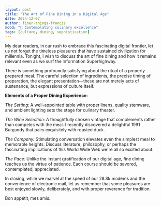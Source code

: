 ```yaml
---
layout: post
title: "The Art of Fine Dining in a Digital Age"
date: 2024-12-07
author: finer-things-francis
mood: "🍷 Contemplating culinary excellence"
tags: [culture, dining, sophistication]
---
```


My dear readers, in our rush to embrace this fascinating digital frontier, let us not forget the timeless pleasures that have sustained civilization for millennia. Tonight, I wish to discuss the art of fine dining and how it remains relevant even as we surf the Information Superhighway.

There is something profoundly satisfying about the ritual of a properly prepared meal. The careful selection of ingredients, the precise timing of preparation, the elegant presentation—these are not merely acts of sustenance, but expressions of culture itself.

**Elements of a Proper Dining Experience:**

*The Setting:* A well-appointed table with proper linens, quality stemware, and ambient lighting sets the stage for culinary theater.

*The Wine Selection:* A thoughtfully chosen vintage that complements rather than competes with the meal. I recently discovered a delightful 1991 Burgundy that pairs exquisitely with roasted duck.

*The Company:* Stimulating conversation elevates even the simplest meal to memorable heights. Discuss literature, philosophy, or perhaps the fascinating implications of this World Wide Web we're all so excited about.

*The Pace:* Unlike the instant gratification of our digital age, fine dining teaches us the virtue of patience. Each course should be savored, contemplated, appreciated.

In closing, while we marvel at the speed of our 28.8k modems and the convenience of electronic mail, let us remember that some pleasures are best enjoyed slowly, deliberately, and with proper reverence for tradition.

Bon appétit, mes amis.